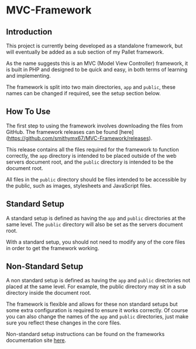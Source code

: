 # MVC-Framework

## Introduction
This project is currently being developed as a standalone framework, but will eventually 
be added as a sub section of my Pallet framework.


As the name suggests this is an MVC (Model View Controller) framework, it is built in 
PHP and designed to be quick and easy, in both terms of learning and implementing.


The framework is split into two main directories, `app` and `public`, these names can 
be changed if required, see the setup section below.


## How To Use
The first step to using the framework involves downloading the files from GitHub. The 
framework releases can be found [here] (https://github.com/smithymx67/MVC-Framework/releases).


This release contains all the files required for the framework to function correctly, 
the `app` directory is intended to be placed outside of the web servers document root, 
and the `public` directory is intended to be the document root.


All files in the `public` directory should be files intended to be accessible by the 
public, such as images, stylesheets and JavaScript files.


## Standard Setup
A standard setup is defined as having the `app` and `public` directories at the same 
level. The `public` directory will also be set as the servers document root.


With a standard setup, you should not need to modify any of the core files in order to 
get the framework working.


## Non-Standard Setup
A non standard setup is defined as having the `app` and `public` directories not placed 
at the same level. For example, the public directory may sit in a sub directory inside 
the document root.


The framework is flexible and allows for these non standard setups but some extra 
configuration is required to ensure it works correctly. Of course you can also change 
the names of the `app` and `public` directories, just make sure you reflect these 
changes in the core files.


Non-standard setup instructions can be found on the frameworks documentation site 
[here](https://www.smithymx67.co.uk/MVC-Public/).
